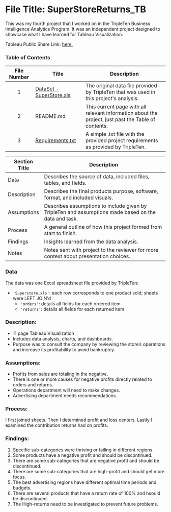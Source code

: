 # File Title: SuperStoreReturns_TB

This was my fourth project that I worked on in the TripleTen Business Intelligence Analytics Program. It was an independent project designed to showcase what I have learned for Tableau Visualization.

Tableau Public Share Link: <a href='https://public.tableau.com/app/profile/simran.dulai/viz/SuperStore_17084789395350/SubcategoryRegionProfitLoss' target=_blank><u>here</u>.</a>

### Table of Contents
| File Number | Title | Description |
| :-----------: | ----------- |----------- |
| 1 | [DataSet - SuperStore.xls](https://github.com/simrandulai/Data_projects_TripleTen/blob/main/SuperStore%20Consult/Dataset-%20Superstore.xls) | The original data file provided by TripleTen that was used in this project's analysis. |
| 2 | README.md | This current page with all relevant information about the project, just past the Table of contents. |
| 3 | [Requirements.txt](https://github.com/simrandulai/Data_projects_TripleTen/blob/main/SuperStore%20Consult/Requirements.txt) | A simple .txt file with the provided project requirements as provided by TripleTen. |

| Section Title | Description |
| ----------- |----------- |
| Data | Describes the source of data, included files, tables, and fields. |
| Description | Describes the final products purpose, software, format, and included visuals. |
| Assumptions | Describes assumptions to include given by TripleTen and assumptions made based on the data and task. |
| Process | A general outline of how this project formed from start to finish. |
| Findings | Insights learned from the data analysis. |
| Notes | Notes sent with project to the reviewer for more context about presentation choices. |

### Data
The data was one Excel spreadsheet file provided by TripleTen:
- `'Superstore.xls'`: each row corresponds to one product sold; sheets were LEFT JOIN'd
    - `'orders'`: details all fields for each ordered item
    - `'returns'`: details all fields for each returned item

### Description:
- 11 page Tableau Visualization
- Includes data analysis, charts, and dashboards.
- Purpose was to consult the company by reviewing the store’s operations and increase its profitability to avoid bankruptcy.

### Assumptions:
- Profits from sales are totaling in the negative.	
- There is one or more causes for negative profits directly related to orders and returns.
- Operations department will need to make changes.
- Advertising department needs recommendations.

### Process:
I first joined sheets.
Then I determined profit and loss centers.
Lastly I examined the contribution returns had on profits.

### Findings:
1. Specific sub-categories were thriving or failing in different regions.
2. Some products have a negative profit and should be discontinued.
3. There are some sub-categories that are negative profit and should be discontinued.
4. There are some sub-categories that are high-profit and should get more focus.
5. The best advertising regions have different optimal time periods and budgets.
6. There are several products that have a return rate of 100% and hsould be discontinued.
7. The High-returns need to be investigated to prevent future problems.
